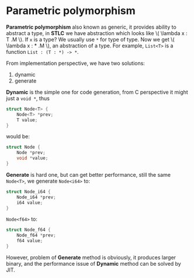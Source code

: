 # Parametric polymorphism

**Parametric polymorphism** also known as generic, it provides ability to abstract a type, in **STLC** we have abstraction which looks like \\( \lambda x : T .M \\). If `x` is a type? We usually use `*` for type of type. Now we get \\( \lambda x : \* .M \\), an abstraction of a type. For example, `List<T>` is a function `List : (T : *) -> *`.

From implementation perspective, we have two solutions:

1. dynamic
2. generate

**Dynamic** is the simple one for code generation, from C perspective it might just a `void *`, thus

```c
struct Node<T> {
    Node<T> *prev;
    T value;
}
```

would be:

```c
struct Node {
    Node *prev;
    void *value;
}
```

**Generate** is hard one, but can get better performance, still the same `Node<T>`, we generate `Node<i64>` to:

```c
struct Node_i64 {
    Node_i64 *prev;
    i64 value;
}
```

`Node<f64>` to:

```c
struct Node_f64 {
    Node_f64 *prev;
    f64 value;
}
```

However, problem of **Generate** method is obviously, it produces larger binary, and the performance issue of **Dynamic** method can be solved by JIT.
